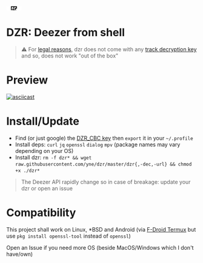 ![dzr logo](.github/.logo.svg)

# DZR: Deezer from shell

> ⚠️ For [legal reasons](https://github.com/github/dmca/blob/master/2021/02/2021-02-10-deezer.md), dzr does not come with any [track decryption key](https://github.com/yne/dzr/wiki) and so, does not work "out of the box"  

# Preview
[![asciicast](https://asciinema.org/a/406758.svg)](https://asciinema.org/a/406758)

# Install/Update
- Find (or just google) the [DZR_CBC key](https://github.com/yne/dzr/wiki) then `export` it in your `~/.profile`
- Install deps: `curl` `jq` `openssl` `dialog` `mpv` (package names may vary depending on your OS)
- Install dzr: `rm -f dzr* && wget raw.githubusercontent.com/yne/dzr/master/dzr{,-dec,-url} && chmod +x ./dzr*`

> The Deezer API rapidly change so in case of breakage: update your dzr or open an issue

# Compatibility

This project shall work on Linux, *BSD and Android (via [F-Droid Termux](https://termux.com/) but use `pkg install openssl-tool` instead of `openssl`)

Open an Issue if you need more OS (beside MacOS/Windows which I don't have/own)
